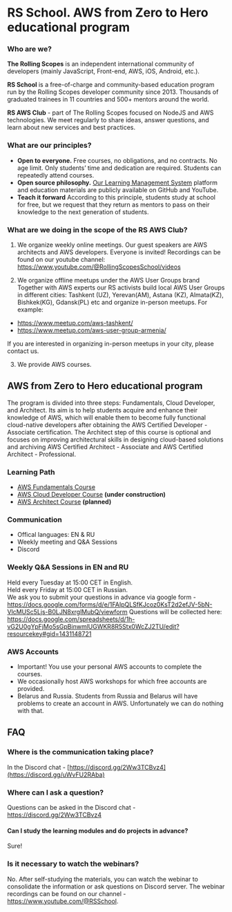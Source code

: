 # RS School. AWS from Zero to Hero educational program

### Who are we?
**The Rolling Scopes** is an independent international community of developers (mainly JavaScript, Front-end, AWS, iOS, Android, etc.).

**RS School** is a free-of-charge and community-based education program run by the Rolling Scopes developer community since 2013.
Thousands of graduated trainees in 11 countries and 500+ mentors around the world.

**RS AWS Club** - part of The Rolling Scopes focused on NodeJS and AWS technologies. We meet regularly to share ideas, answer questions, and learn about new services and best practices.

### What are our principles?
- **Open to everyone.** Free courses, no obligations, and no contracts. No age limit. Only students’ time and dedication are required. Students can repeatedly attend courses.
- **Open source philosophy.** [Our Learning Management System](https://github.com/rolling-scopes/rsschool-app) platform and education materials are publicly available on GitHub and YouTube.
- **Teach it forward** According to this principle, students study at school for free, but we request that they return as mentors to pass on their knowledge to the next generation of students.

### What are we doing in the scope of the RS AWS Club?

1. We organize weekly online meetings. Our guest speakers are AWS architects and AWS developers. Everyone is invited! Recordings can be found on our youtube channel: https://www.youtube.com/@RollingScopesSchool/videos 
 
2. We organize offline meetups under the AWS User Groups brand
Together with AWS experts our RS activists build local AWS User Groups in different cities: Tashkent (UZ), Yerevan(AM), Astana (KZ), Almata(KZ), 
Bishkek(KG), Gdansk(PL) etc and organize in-person meetups.
For example:
- https://www.meetup.com/aws-tashkent/
- https://www.meetup.com/aws-user-group-armenia/

If you are interested in organizing in-person meetups in your city, please contact us.  

3. We provide AWS courses. 

## AWS from Zero to Hero educational program
The program is divided into three steps: Fundamentals, Cloud Developer, and Architect. Its aim is to help students acquire and enhance their knowledge of AWS, which will enable them to become fully functional cloud-native developers after obtaining the AWS Certified Developer - Associate certification. The Architect step of this course is optional and focuses on improving architectural skills in designing cloud-based solutions and archiving AWS Certified Architect - Associate and AWS Certified Architect - Professional.

### Learning Path
- [AWS Fundamentals Course](/aws-fundamentals/) 
- [AWS Cloud Developer Course](/aws-developer/) **(under construction)**
- [AWS Architect Course](/aws-architect/) **(planned)**

### Communication
- Offical languages: EN & RU 
- Weekly meeting and Q&A Sessions 
- Discord 

### Weekly Q&A Sessions in EN and RU
Held every Tuesday at 15:00 CET in English.  
Held every Friday at 15:00 CET in Russian.  
We ask you to submit your questions in advance via google form - https://docs.google.com/forms/d/e/1FAIpQLSfKJcoz0KsT2d2efJV-5bN-VlcMUSc5Ljs-B0LJN8xrglMubQ/viewform
Questions will be collected here: https://docs.google.com/spreadsheets/d/1h-vG2U0gYpFjMo5sGpBinwmlUGWKR8R5Stx0WcZJ2TU/edit?resourcekey#gid=1431148721

### AWS Accounts 
- Important! You use your personal AWS accounts to complete the courses.
- We occasionally host AWS workshops for which free accounts are provided.
- Belarus and Russia. Students from Russia and Belarus will have problems to create an account in AWS. Unfortunately we can do nothing with that.

## FAQ
### Where is the communication taking place?
In the Discord chat - [https://discord.gg/2Ww3TCBvz4](https://discord.gg/uWvFU2RAba)

### Where can I ask a question?
Questions can be asked in the Discord chat - https://discord.gg/2Ww3TCBvz4

#### Can I study the learning modules and do projects in advance?
Sure!

### Is it necessary to watch the webinars?
No. After self-studying the materials, you can watch the webinar to consolidate the information or ask questions on Discord server.
The webinar recordings can be found on our channel - https://www.youtube.com/@RSSchool.



